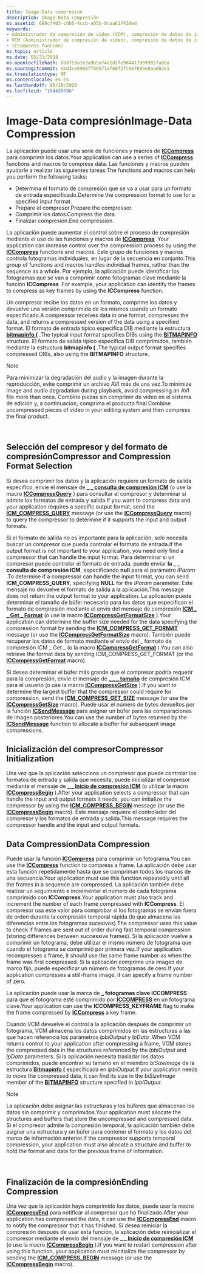 ```yaml
---
title: Image-Data compresión
description: Image-Data compresión
ms.assetid: 689cf403-cbb5-4ccb-a05b-0caa617430ed
keywords:
- Administrador de compresión de vídeo (VCM), compresión de datos de imagen
- VCM (Administrador de compresión de vídeo), compresión de datos de imagen
- ICCompress función)
ms.topic: article
ms.date: 05/31/2018
ms.openlocfilehash: 8b8f59a163a9b5a74d2d2fe984417069985fa86a
ms.sourcegitcommit: ebd3ce6908ff865f1ef66f2fc96769be0aad82e1
ms.translationtype: MT
ms.contentlocale: es-ES
ms.lasthandoff: 08/19/2020
ms.locfileid: "104420596"
---
```

# <a name="image-data-compression"></a><span data-ttu-id="7649b-106">Image-Data compresión</span><span class="sxs-lookup"><span data-stu-id="7649b-106">Image-Data Compression</span></span>

<span data-ttu-id="7649b-107">La aplicación puede usar una serie de funciones y macros de [**ICCompress**](/windows/desktop/api/Vfw/nf-vfw-iccompress) para comprimir los datos.</span><span class="sxs-lookup"><span data-stu-id="7649b-107">Your application can use a series of [**ICCompress**](/windows/desktop/api/Vfw/nf-vfw-iccompress) functions and macros to compress data.</span></span> <span data-ttu-id="7649b-108">Las funciones y macros pueden ayudarle a realizar las siguientes tareas:</span><span class="sxs-lookup"><span data-stu-id="7649b-108">The functions and macros can help you perform the following tasks:</span></span>

-   <span data-ttu-id="7649b-109">Determina el formato de compresión que se va a usar para un formato de entrada especificado.</span><span class="sxs-lookup"><span data-stu-id="7649b-109">Determine the compression format to use for a specified input format.</span></span>
-   <span data-ttu-id="7649b-110">Prepare el compresor.</span><span class="sxs-lookup"><span data-stu-id="7649b-110">Prepare the compressor.</span></span>
-   <span data-ttu-id="7649b-111">Comprimir los datos.</span><span class="sxs-lookup"><span data-stu-id="7649b-111">Compress the data.</span></span>
-   <span data-ttu-id="7649b-112">Finalizar compresión.</span><span class="sxs-lookup"><span data-stu-id="7649b-112">End compression.</span></span>

<span data-ttu-id="7649b-113">La aplicación puede aumentar el control sobre el proceso de compresión mediante el uso de las funciones y macros de [**ICCompress**](/windows/desktop/api/Vfw/nf-vfw-iccompress) .</span><span class="sxs-lookup"><span data-stu-id="7649b-113">Your application can increase control over the compression process by using the [**ICCompress**](/windows/desktop/api/Vfw/nf-vfw-iccompress) functions and macros.</span></span> <span data-ttu-id="7649b-114">Este grupo de funciones y macros controla fotogramas individuales, en lugar de la secuencia en conjunto.</span><span class="sxs-lookup"><span data-stu-id="7649b-114">This group of functions and macros handles individual frames, rather than the sequence as a whole.</span></span> <span data-ttu-id="7649b-115">Por ejemplo, la aplicación puede identificar los fotogramas que se van a comprimir como fotogramas clave mediante la función **ICCompress** .</span><span class="sxs-lookup"><span data-stu-id="7649b-115">For example, your application can identify the frames to compress as key frames by using the **ICCompress** function.</span></span>

<span data-ttu-id="7649b-116">Un compresor recibe los datos en un formato, comprime los datos y devuelve una versión comprimida de los mismos usando un formato especificado.</span><span class="sxs-lookup"><span data-stu-id="7649b-116">A compressor receives data in one format, compresses the data, and returns a compressed version of the data using a specified format.</span></span> <span data-ttu-id="7649b-117">El formato de entrada típico especifica DIB mediante la estructura [**bitmapinfo (**](/windows/win32/api/wingdi/ns-wingdi-bitmapinfo) .</span><span class="sxs-lookup"><span data-stu-id="7649b-117">The typical input format specifies DIBs using the [**BITMAPINFO**](/windows/win32/api/wingdi/ns-wingdi-bitmapinfo) structure.</span></span> <span data-ttu-id="7649b-118">El formato de salida típico especifica DIB comprimidos, también mediante la estructura **bitmapinfo (** .</span><span class="sxs-lookup"><span data-stu-id="7649b-118">The typical output format specifies compressed DIBs, also using the **BITMAPINFO** structure.</span></span>

> [!Note]  
> <span data-ttu-id="7649b-119">Para minimizar la degradación del audio y la imagen durante la reproducción, evite comprimir un archivo AVI más de una vez.</span><span class="sxs-lookup"><span data-stu-id="7649b-119">To minimize image and audio degradation during playback, avoid compressing an AVI file more than once.</span></span> <span data-ttu-id="7649b-120">Combine piezas sin comprimir de vídeo en el sistema de edición y, a continuación, comprima el producto final.</span><span class="sxs-lookup"><span data-stu-id="7649b-120">Combine uncompressed pieces of video in your editing system and then compress the final product.</span></span>

 

## <a name="compressor-and-compression-format-selection"></a><span data-ttu-id="7649b-121">Selección del compresor y del formato de compresión</span><span class="sxs-lookup"><span data-stu-id="7649b-121">Compressor and Compression Format Selection</span></span>

<span data-ttu-id="7649b-122">Si desea comprimir los datos y la aplicación requiere un formato de salida específico, envíe el mensaje de [**\_ \_ consulta de compresión ICM**](icm-compress-query.md) (o use la macro [**ICCompressQuery**](/windows/desktop/api/Vfw/nf-vfw-iccompressquery) ) para consultar el compresor y determinar si admite los formatos de entrada y salida.</span><span class="sxs-lookup"><span data-stu-id="7649b-122">If you want to compress data and your application requires a specific output format, send the [**ICM\_COMPRESS\_QUERY**](icm-compress-query.md) message (or use the [**ICCompressQuery**](/windows/desktop/api/Vfw/nf-vfw-iccompressquery) macro) to query the compressor to determine if it supports the input and output formats.</span></span>

<span data-ttu-id="7649b-123">Si el formato de salida no es importante para la aplicación, solo necesita buscar un compresor que pueda controlar el formato de entrada.</span><span class="sxs-lookup"><span data-stu-id="7649b-123">If the output format is not important to your application, you need only find a compressor that can handle the input format.</span></span> <span data-ttu-id="7649b-124">Para determinar si un compresor puede controlar el formato de entrada, puede enviar **la \_ \_ consulta de compresión ICM**, especificando **null** para el parámetro *lParam* .</span><span class="sxs-lookup"><span data-stu-id="7649b-124">To determine if a compressor can handle the input format, you can send **ICM\_COMPRESS\_QUERY**, specifying **NULL** for the *lParam* parameter.</span></span> <span data-ttu-id="7649b-125">Este mensaje no devuelve el formato de salida a la aplicación.</span><span class="sxs-lookup"><span data-stu-id="7649b-125">This message does not return the output format to your application.</span></span> <span data-ttu-id="7649b-126">La aplicación puede determinar el tamaño de búfer necesario para los datos que especifican el formato de compresión mediante el envío del mensaje de compresión [**ICM \_ \_ Get \_ Format**](icm-compress-get-format.md) (o use la macro [**ICCompressGetFormatSize**](/windows/desktop/api/Vfw/nf-vfw-iccompressgetformatsize) ).</span><span class="sxs-lookup"><span data-stu-id="7649b-126">Your application can determine the buffer size needed for the data specifying the compression format by sending the [**ICM\_COMPRESS\_GET\_FORMAT**](icm-compress-get-format.md) message (or use the [**ICCompressGetFormatSize**](/windows/desktop/api/Vfw/nf-vfw-iccompressgetformatsize) macro).</span></span> <span data-ttu-id="7649b-127">También puede recuperar los datos de formato mediante el envío del \_ formato de compresión ICM \_ Get \_ (o la macro [**ICCompressGetFormat**](/windows/desktop/api/Vfw/nf-vfw-iccompressgetformat) ).</span><span class="sxs-lookup"><span data-stu-id="7649b-127">You can also retrieve the format data by sending ICM\_COMPRESS\_GET\_FORMAT (or the [**ICCompressGetFormat**](/windows/desktop/api/Vfw/nf-vfw-iccompressgetformat) macro).</span></span>

<span data-ttu-id="7649b-128">Si desea determinar el búfer más grande que el compresor podría requerir para la compresión, envíe el mensaje de [**\_ \_ \_ tamaño**](icm-compress-get-size.md) de compresión ICM para el usuario (o use la macro [**ICCompressGetSize**](/windows/desktop/api/Vfw/nf-vfw-iccompressgetsize) ).</span><span class="sxs-lookup"><span data-stu-id="7649b-128">If you want to determine the largest buffer that the compressor could require for compression, send the [**ICM\_COMPRESS\_GET\_SIZE**](icm-compress-get-size.md) message (or use the [**ICCompressGetSize**](/windows/desktop/api/Vfw/nf-vfw-iccompressgetsize) macro).</span></span> <span data-ttu-id="7649b-129">Puede usar el número de bytes devueltos por la función [**ICSendMessage**](/windows/desktop/api/Vfw/nf-vfw-icsendmessage) para asignar un búfer para las comparaciones de imagen posteriores.</span><span class="sxs-lookup"><span data-stu-id="7649b-129">You can use the number of bytes returned by the [**ICSendMessage**](/windows/desktop/api/Vfw/nf-vfw-icsendmessage) function to allocate a buffer for subsequent image compressions.</span></span>

## <a name="compressor-initialization"></a><span data-ttu-id="7649b-130">Inicialización del compresor</span><span class="sxs-lookup"><span data-stu-id="7649b-130">Compressor Initialization</span></span>

<span data-ttu-id="7649b-131">Una vez que la aplicación selecciona un compresor que puede controlar los formatos de entrada y salida que necesita, puede inicializar el compresor mediante el mensaje de [**\_ \_ Inicio de compresión ICM**](icm-compress-begin.md) (o utilizar la macro [**ICCompressBegin**](/windows/desktop/api/Vfw/nf-vfw-iccompressbegin) ).</span><span class="sxs-lookup"><span data-stu-id="7649b-131">After your application selects a compressor that can handle the input and output formats it needs, you can initialize the compressor by using the [**ICM\_COMPRESS\_BEGIN**](icm-compress-begin.md) message (or use the [**ICCompressBegin**](/windows/desktop/api/Vfw/nf-vfw-iccompressbegin) macro).</span></span> <span data-ttu-id="7649b-132">Este mensaje requiere el controlador del compresor y los formatos de entrada y salida.</span><span class="sxs-lookup"><span data-stu-id="7649b-132">This message requires the compressor handle and the input and output formats.</span></span>

## <a name="data-compression"></a><span data-ttu-id="7649b-133">Data Compression</span><span class="sxs-lookup"><span data-stu-id="7649b-133">Data Compression</span></span>

<span data-ttu-id="7649b-134">Puede usar la función [**ICCompress**](/windows/desktop/api/Vfw/nf-vfw-iccompress) para comprimir un fotograma.</span><span class="sxs-lookup"><span data-stu-id="7649b-134">You can use the [**ICCompress**](/windows/desktop/api/Vfw/nf-vfw-iccompress) function to compress a frame.</span></span> <span data-ttu-id="7649b-135">La aplicación debe usar esta función repetidamente hasta que se compriman todos los marcos de una secuencia.</span><span class="sxs-lookup"><span data-stu-id="7649b-135">Your application must use this function repeatedly until all the frames in a sequence are compressed.</span></span> <span data-ttu-id="7649b-136">La aplicación también debe realizar un seguimiento e incrementar el número de cada fotograma comprimido con **ICCompress**.</span><span class="sxs-lookup"><span data-stu-id="7649b-136">Your application must also track and increment the number of each frame compressed with **ICCompress**.</span></span> <span data-ttu-id="7649b-137">El compresor usa este valor para comprobar si los fotogramas se envían fuera de orden durante la compresión temporal rápida (lo que almacena las diferencias entre los fotogramas sucesivos).</span><span class="sxs-lookup"><span data-stu-id="7649b-137">The compressor uses this value to check if frames are sent out of order during fast temporal compression (storing differences between successive frames).</span></span> <span data-ttu-id="7649b-138">Si la aplicación vuelve a comprimir un fotograma, debe utilizar el mismo número de fotograma que cuando el fotograma se comprimió por primera vez.</span><span class="sxs-lookup"><span data-stu-id="7649b-138">If your application recompresses a frame, it should use the same frame number as when the frame was first compressed.</span></span> <span data-ttu-id="7649b-139">Si la aplicación comprime una imagen de marco fijo, puede especificar un número de fotogramas de cero.</span><span class="sxs-lookup"><span data-stu-id="7649b-139">If your application compresses a still-frame image, it can specify a frame number of zero.</span></span>

<span data-ttu-id="7649b-140">La aplicación puede usar la marca de **\_ fotogramas clave ICCOMPRESS** para que el fotograma esté comprimido por [**ICCOMPRESS**](/windows/desktop/api/Vfw/nf-vfw-iccompress) en un fotograma clave.</span><span class="sxs-lookup"><span data-stu-id="7649b-140">Your application can use the **ICCOMPRESS\_KEYFRAME** flag to make the frame compressed by [**ICCompress**](/windows/desktop/api/Vfw/nf-vfw-iccompress) a key frame.</span></span>

<span data-ttu-id="7649b-141">Cuando VCM devuelve el control a la aplicación después de comprimir un fotograma, VCM almacena los datos comprimidos en las estructuras a las que hacen referencia los parámetros *lpbiOutput* y *lpData* .</span><span class="sxs-lookup"><span data-stu-id="7649b-141">When VCM returns control to your application after compressing a frame, VCM stores the compressed data in the structures referenced by the *lpbiOutput* and *lpData* parameters.</span></span> <span data-ttu-id="7649b-142">Si la aplicación necesita trasladar los datos comprimidos, puede encontrar su tamaño en el miembro *biSizeImage* de la estructura [**Bitmapinfo (**](/windows/win32/api/wingdi/ns-wingdi-bitmapinfo) especificada en *lpbiOutput*.</span><span class="sxs-lookup"><span data-stu-id="7649b-142">If your application needs to move the compressed data, it can find its size in the *biSizeImage* member of the [**BITMAPINFO**](/windows/win32/api/wingdi/ns-wingdi-bitmapinfo) structure specified in *lpbiOutput*.</span></span>

> [!Note]  
> <span data-ttu-id="7649b-143">La aplicación debe asignar las estructuras y los búferes que almacenan los datos sin comprimir y comprimidos.</span><span class="sxs-lookup"><span data-stu-id="7649b-143">Your application must allocate the structures and buffers that store the uncompressed and compressed data.</span></span> <span data-ttu-id="7649b-144">Si el compresor admite la compresión temporal, la aplicación también debe asignar una estructura y un búfer para contener el formato y los datos del marco de información anterior.</span><span class="sxs-lookup"><span data-stu-id="7649b-144">If the compressor supports temporal compression, your application must also allocate a structure and buffer to hold the format and data for the previous frame of information.</span></span>

 

## <a name="ending-compression"></a><span data-ttu-id="7649b-145">Finalización de la compresión</span><span class="sxs-lookup"><span data-stu-id="7649b-145">Ending Compression</span></span>

<span data-ttu-id="7649b-146">Una vez que la aplicación haya comprimido los datos, puede usar la macro [**ICCompressEnd**](/windows/desktop/api/Vfw/nf-vfw-iccompressend) para notificar al compresor que ha finalizado.</span><span class="sxs-lookup"><span data-stu-id="7649b-146">After your application has compressed the data, it can use the [**ICCompressEnd**](/windows/desktop/api/Vfw/nf-vfw-iccompressend) macro to notify the compressor that it has finished.</span></span> <span data-ttu-id="7649b-147">Si desea reiniciar la compresión después de usar esta función, la aplicación debe reinicializar el compresor mediante el envío del mensaje de [**\_ \_ Inicio de compresión ICM**](icm-compress-begin.md) (o use la macro [**ICCompressBegin**](/windows/desktop/api/Vfw/nf-vfw-iccompressbegin) ).</span><span class="sxs-lookup"><span data-stu-id="7649b-147">If you want to restart compression after using this function, your application must reinitialize the compressor by sending the [**ICM\_COMPRESS\_BEGIN**](icm-compress-begin.md) message (or use the [**ICCompressBegin**](/windows/desktop/api/Vfw/nf-vfw-iccompressbegin) macro).</span></span>

 

 